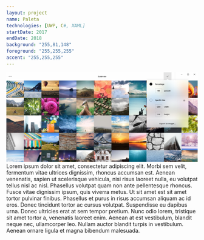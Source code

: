 ```yaml
---
layout: project
name: Paleta
technologies: [UWP, C#, XAML]
startDate: 2017
endDate: 2018
background: "255,81,148"
foreground: "255,255,255"
accent: "255,255,255"
---
```

![smiley](/assets/scalemate/scalemate.png)
Lorem ipsum dolor sit amet, consectetur adipiscing elit. Morbi sem velit, fermentum vitae ultrices dignissim, rhoncus accumsan est. Aenean venenatis, sapien ut scelerisque vehicula, nisi risus laoreet nulla, eu volutpat tellus nisl ac nisl. Phasellus volutpat quam non ante pellentesque rhoncus. Fusce vitae dignissim ipsum, quis viverra metus. Ut sit amet est sit amet tortor pulvinar finibus. Phasellus et purus in risus accumsan aliquam ac id eros. Donec tincidunt tortor ac cursus volutpat. Suspendisse eu dapibus urna. Donec ultricies erat at sem tempor pretium. Nunc odio lorem, tristique sit amet tortor a, venenatis laoreet enim. Aenean at est vestibulum, blandit neque nec, ullamcorper leo. Nullam auctor blandit turpis in vestibulum. Aenean ornare ligula et magna bibendum malesuada.
